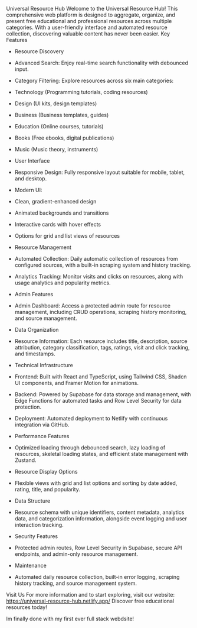 Universal Resource Hub
Welcome to the Universal Resource Hub! This comprehensive web platform is designed to aggregate, organize, and present free educational and professional resources across multiple categories. With a user-friendly interface and automated resource collection, discovering valuable content has never been easier.
Key Features
- Resource Discovery
- Advanced Search: Enjoy real-time search functionality with debounced input.
- Category Filtering: Explore resources across six main categories:
- Technology (Programming tutorials, coding resources)
- Design (UI kits, design templates)
- Business (Business templates, guides)
- Education (Online courses, tutorials)
- Books (Free ebooks, digital publications)
- Music (Music theory, instruments)

  

- User Interface
- Responsive Design: Fully responsive layout suitable for mobile, tablet, and desktop.
- Modern UI:
- Clean, gradient-enhanced design
- Animated backgrounds and transitions
- Interactive cards with hover effects
- Options for grid and list views of resources


- Resource Management
- Automated Collection: Daily automatic collection of resources from configured sources, with a built-in scraping system and history tracking.
- Analytics Tracking: Monitor visits and clicks on resources, along with usage analytics and popularity metrics.

- Admin Features
- Admin Dashboard: Access a protected admin route for resource management, including CRUD operations, scraping history monitoring, and source management.

- Data Organization
- Resource Information: Each resource includes title, description, source attribution, category classification, tags, ratings, visit and click tracking, and timestamps.

- Technical Infrastructure
- Frontend: Built with React and TypeScript, using Tailwind CSS, Shadcn UI components, and Framer Motion for animations.
- Backend: Powered by Supabase for data storage and management, with Edge Functions for automated tasks and Row Level Security for data protection.
- Deployment: Automated deployment to Netlify with continuous integration via GitHub.

- Performance Features
- Optimized loading through debounced search, lazy loading of resources, skeletal loading states, and efficient state management with Zustand.

- Resource Display Options
- Flexible views with grid and list options and sorting by date added, rating, title, and popularity.

- Data Structure
- Resource schema with unique identifiers, content metadata, analytics data, and categorization information, alongside event logging and user interaction tracking.

- Security Features
- Protected admin routes, Row Level Security in Supabase, secure API endpoints, and admin-only resource management.

- Maintenance
- Automated daily resource collection, built-in error logging, scraping history tracking, and source management system.

Visit Us
For more information and to start exploring, visit our website: https://universal-resource-hub.netlify.app/
Discover free educational resources today!

Im finally done with my first ever full stack webdsite!
